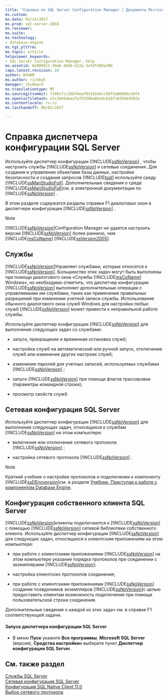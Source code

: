 ```yaml
---
title: "Справка по SQL Server Configuration Manager | Документы Microsoft"
ms.custom: 
ms.date: 03/14/2017
ms.prod: sql-server-2016
ms.reviewer: 
ms.suite: 
ms.technology:
- database-engine
ms.tgt_pltfrm: 
ms.topic: article
helpviewer_keywords:
- SQL Server Configuration Manager, help
ms.assetid: 6e909911-39a6-469b-b22a-3afdfd08a30b
caps.latest.revision: 28
author: BYHAM
ms.author: rickbyh
manager: jhubbard
ms.translationtype: MT
ms.sourcegitcommit: f3481fcc2bb74eaf93182e6cc58f5a06666e10f4
ms.openlocfilehash: e7c3445dee2fe753506a02e9c828f1835664592a
ms.contentlocale: ru-ru
ms.lasthandoff: 08/02/2017

---
```

# <a name="sql-server-configuration-manager-help"></a>Справка диспетчера конфигурации SQL Server
  Используйте диспетчер конфигурации [!INCLUDE[ssNoVersion](../../includes/ssnoversion-md.md)] , чтобы настроить службы [!INCLUDE[ssNoVersion](../../includes/ssnoversion-md.md)] и сетевые соединения. Для создания и управления объектами базы данных, настройки безопасности и создания запросов [!INCLUDE[tsql](../../includes/tsql-md.md)] используйте среду [!INCLUDE[ssManStudioFull](../../includes/ssmanstudiofull-md.md)]. Дополнительные сведения о среде [!INCLUDE[ssManStudioFull](../../includes/ssmanstudiofull-md.md)]см. в электронной документации по [!INCLUDE[ssNoVersion](../../includes/ssnoversion-md.md)] .  
  
 В этом разделе содержатся разделы справки F1 диалоговых окон в диспетчере конфигурации [!INCLUDE[ssNoVersion](../../includes/ssnoversion-md.md)] .  
  
> [!NOTE]  
>  [!INCLUDE[ssNoVersion](../../includes/ssnoversion-md.md)]Configuration Manager не удается настроить версии [!INCLUDE[ssNoVersion](../../includes/ssnoversion-md.md)] более раннюю, чем [!INCLUDE[msCoName](../../includes/msconame-md.md)] [!INCLUDE[ssVersion2005](../../includes/ssversion2005-md.md)].  
  
## <a name="services"></a>Службы  
 [!INCLUDE[ssNoVersion](../../includes/ssnoversion-md.md)]Управляет службами, которые относятся к [!INCLUDE[ssNoVersion](../../includes/ssnoversion-md.md)]. Большинство этих задач могут быть выполнены при помощи диалогового окна «Службы [!INCLUDE[msCoName](../../includes/msconame-md.md)] Windows», но необходимо отметить, что диспетчер конфигурации [!INCLUDE[ssNoVersion](../../includes/ssnoversion-md.md)] выполняет дополнительные операции с управляемыми им службами, такие как применение правильных разрешений при изменении учетной записи службы. Использование обычного диалогового окна служб Windows для настройки любых служб [!INCLUDE[ssNoVersion](../../includes/ssnoversion-md.md)] может привести к неправильной работе службы.  
  
 Используйте диспетчер конфигурации [!INCLUDE[ssNoVersion](../../includes/ssnoversion-md.md)] для выполнения следующих задач со службами:  
  
-   запуск, прекращение и временная остановка служб;  
  
-   настройка служб на автоматический или ручной запуск, отключение служб или изменение других настроек служб;  
  
-   изменение паролей для учетных записей, используемых службами [!INCLUDE[ssNoVersion](../../includes/ssnoversion-md.md)] ;  
  
-   запуск [!INCLUDE[ssNoVersion](../../includes/ssnoversion-md.md)] при помощи флагов трассировки (параметры командной строки);  
  
-   просмотр свойств служб.  
  
## <a name="sql-server-network-configuration"></a>Сетевая конфигурация SQL Server  
 Используйте диспетчер конфигурации [!INCLUDE[ssNoVersion](../../includes/ssnoversion-md.md)] для выполнения следующих задач, относящихся к службам [!INCLUDE[ssNoVersion](../../includes/ssnoversion-md.md)] на этом компьютере:  
  
-   включение или отключение сетевого протокола [!INCLUDE[ssNoVersion](../../includes/ssnoversion-md.md)] ;  
  
-   настройка сетевого протокола [!INCLUDE[ssNoVersion](../../includes/ssnoversion-md.md)] .  
  
> [!NOTE]  
>  Краткий учебник о настройке протоколов и подключении к компоненту [!INCLUDE[ssDEnoversion](../../includes/ssdenoversion-md.md)]см. в разделе [Учебник. Приступая к работе с компонентом Database Engine](../../relational-databases/tutorial-getting-started-with-the-database-engine.md).  
  
## <a name="sql-server-native-client-configuration"></a>Конфигурация собственного клиента SQL Server  
 [!INCLUDE[ssNoVersion](../../includes/ssnoversion-md.md)]клиенты подключаются к [!INCLUDE[ssNoVersion](../../includes/ssnoversion-md.md)] с помощью [!INCLUDE[ssNoVersion](../../includes/ssnoversion-md.md)] сетевой библиотеки собственного клиента. Используйте диспетчер конфигурации [!INCLUDE[ssNoVersion](../../includes/ssnoversion-md.md)] для следующих задач, относящихся к клиентским приложениям на этом компьютере:  
  
-   при работе с клиентскими приложениями [!INCLUDE[ssNoVersion](../../includes/ssnoversion-md.md)] на этом компьютере указание порядка протоколов при соединении с экземплярами [!INCLUDE[ssNoVersion](../../includes/ssnoversion-md.md)];  
  
-   настройка клиентских протоколов соединения;  
  
-   при работе с клиентскими приложениями [!INCLUDE[ssNoVersion](../../includes/ssnoversion-md.md)] создание псевдонимов экземпляров [!INCLUDE[ssNoVersion](../../includes/ssnoversion-md.md)]с целью предоставить клиентам возможность подключения при помощи пользовательской строки соединения.  
  
 Дополнительные сведения о каждой из этих задач см. в справке F1 соответствующей задачи.  
  
#### <a name="to-open-sql-server-configuration-manager"></a>Запуск диспетчера конфигурации SQL Server  
  
-   В меню **Пуск** укажите **Все программы**, **Microsoft SQL Server** (версия), **Средства настройки**и выберите пункт **Диспетчер конфигурации SQL Server**.  
  
## <a name="see-also"></a>См. также раздел  
 [Службы SQL Server](../../tools/configuration-manager/sql-server-services.md)   
 [Сетевая конфигурация SQL Server](../../tools/configuration-manager/sql-server-network-configuration.md)   
 [Конфигурация SQL Native Client 11.0](../../tools/configuration-manager/sql-native-client-11-0-configuration.md)   
 [Выбор сетевого протокола](http://msdn.microsoft.com/library/6565fb7d-b076-4447-be90-e10d0dec359a)  
  
  
